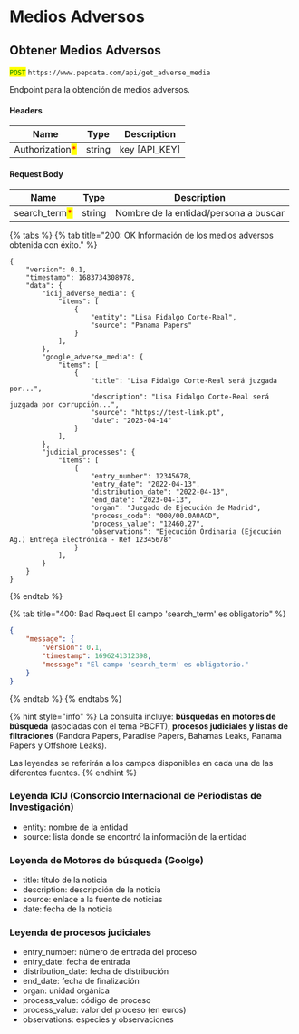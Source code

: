 # Medios Adversos

## Obtener Medios Adversos

<mark style="color:green;">`POST`</mark> `https://www.pepdata.com/api/get_adverse_media`

Endpoint para la obtención de medios adversos.

#### Headers

| Name                                            | Type   | Description     |
| ----------------------------------------------- | ------ | --------------- |
| Authorization<mark style="color:red;">\*</mark> | string | key \[API\_KEY] |

#### Request Body

| Name                                           | Type   | Description                           |
| ---------------------------------------------- | ------ | ------------------------------------- |
| search\_term<mark style="color:red;">\*</mark> | string | Nombre de la entidad/persona a buscar |

{% tabs %}
{% tab title="200: OK Información de los medios adversos obtenida con éxito." %}
```
{
    "version": 0.1,
    "timestamp": 1683734308978,
    "data": {
        "icij_adverse_media": {
            "items": [
                {
                    "entity": "Lisa Fidalgo Corte-Real",
                    "source": "Panama Papers"
                }
            ],
        },
        "google_adverse_media": {
            "items": [
                {
                    "title": "Lisa Fidalgo Corte-Real será juzgada por...",
                    "description": "Lisa Fidalgo Corte-Real será juzgada por corrupción...",
                    "source": "https://test-link.pt",
                    "date": "2023-04-14"
                }
            ],
        },
        "judicial_processes": {
            "items": [
                {
                    "entry_number": 12345678,
                    "entry_date": "2022-04-13",
                    "distribution_date": "2022-04-13",
                    "end_date": "2023-04-13",
                    "organ": "Juzgado de Ejecución de Madrid",
                    "process_code": "000/00.0A0AGD",
                    "process_value": "12460.27",
                    "observations": "Ejecución Ordinaria (Ejecución Ag.) Entrega Electrónica - Ref 12345678"
                }
            ],
        }
    }
}
```
{% endtab %}

{% tab title="400: Bad Request El campo 'search_term' es obligatorio" %}


```json
{
    "message": {
        "version": 0.1,
        "timestamp": 1696241312398,
        "message": "El campo 'search_term' es obligatorio."
    }
}
```
{% endtab %}
{% endtabs %}

{% hint style="info" %}
La consulta incluye: **búsquedas en motores de búsqueda** (asociadas con el tema PBCFT), **procesos judiciales y listas de filtraciones** (Pandora Papers, Paradise Papers, Bahamas Leaks, Panama Papers y Offshore Leaks).



Las leyendas se referirán a los campos disponibles en cada una de las diferentes fuentes.
{% endhint %}

### Leyenda ICIJ (Consorcio Internacional de Periodistas de Investigación)

* entity: nombre de la entidad
* source: lista donde se encontró la información de la entidad

### Leyenda de Motores de búsqueda (Goolge)&#x20;

* title: título de la noticia
* description: descripción de la noticia
* source: enlace a la fuente de noticias
* date: fecha de la noticia&#x20;

### Leyenda de procesos judiciales

* entry\_number: número de entrada del proceso
* entry\_date: fecha de entrada
* distribution\_date: fecha de distribución
* end\_date: fecha de finalización
* organ: unidad orgánica
* process\_value: código de proceso
* process\_value: valor del proceso (en euros)
* observations: especies y observaciones
